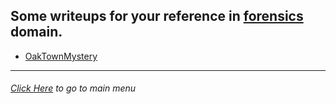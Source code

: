 ## Some writeups for your reference in [forensics](https://en.wikipedia.org/wiki/Computer_forensics) domain.

* [OakTownMystery](http://klsgit-wgcs.github.io/VishwaCTF-2023/writeups/Forensics-Challenges/OakvilleTownMystery)


---------
###### [Click Here](http://klsgit-wgcs.github.io/VishwaCTF-2023) to go to main menu
